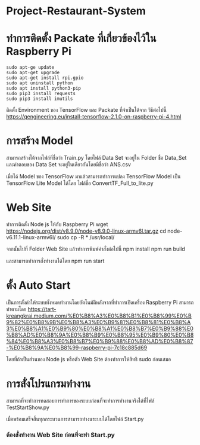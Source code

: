 ﻿# Project-Restaurant-System

# ทำการติดตั้ง Packate ที่เกี่ยวข้องไว้ใน Raspberry Pi
    
    sudo apt-ge update
    sudo apt-get upgrade
    sudo apt-get install rpi.gpio
    sudo apt uninstall python
    sudo apt install python3-pip
    sudo pip3 install requests
    sudo pip3 install imutils
    
  ติดตั้ง Environment ของ TensorFlow และ Packate ที่จำเป็นได้จาก วิธีต่อไปนี้ https://qengineering.eu/install-tensorflow-2.1.0-on-raspberry-pi-4.html
  
# การสร้าง Model
  สามารถสร้างได้จากไฟล์ที่ชื่อว่า Train.py 
  โดยไฟล์ Data Set จะอยู่ใน Folder ชื่อ Data_Set และคำตอบของ Data Set จะอยู่ในเดียวกันโดยมีชื่อว่า ANS.csv
  
  เมื่อได้ Model ของ TensorFlow มาแล้วสามารถทำการแปลง TensorFlow Model เป็น TensorFlow Lite Model ได้โดย ไฟล์ชื่อ ConvertTF_Full_to_lite.py

# Web Site
  ทำการติดตั้ง Node js ให้กับ Raspberry Pi
    wget https://nodejs.org/dist/v8.9.0/node-v8.9.0-linux-armv6l.tar.gz
    cd node-v6.11.1-linux-armv6l/
    sudo cp -R * /usr/local/
   
   จากนั้นไปที่ Folder Web Site แล้วทำการพิมพ์คำสั่งต่อไปนี้
    npm install
    npm run build
    
   และสามารถทำการสั่งทำงานได้โดย
    npm run start
  
# ตั้ง Auto Start
  เป็นการตั้งค่าให้ระบบทั้งหมดทำงานโดยอัตโนมัติหลังจากที่ทำการเปิดเครื่อง Raspberry Pi
  สามารถทำตามโดย https://tart-kreangkrai.medium.com/%E0%B8%A3%E0%B8%B1%E0%B8%99%E0%B9%82%E0%B8%9B%E0%B8%A3%E0%B9%81%E0%B8%81%E0%B8%A3%E0%B8%A1%E0%B9%80%E0%B8%A1%E0%B8%B7%E0%B9%88%E0%B8%AD%E0%B8%9A%E0%B8%B9%E0%B8%95%E0%B9%80%E0%B8%84%E0%B8%A3%E0%B8%B7%E0%B9%88%E0%B8%AD%E0%B8%87-%E0%B8%9A%E0%B8%99-raspberry-pi-7c18c885d69
  
  โดยที่ถ้าเป็นส่วนของ Node js หรือตัว Web Site ต้องทำการให้สิทธิ sudo ก่อนเสมอ
  
  
# การสั่งโปรแกรมทำงาน
  สามารถที่จะทำการทดสอบการทำการของระบบก่อนที่จะทำการทำงานจริงได้ที่ไฟล์ TestStartShow.py
  
  เมื่อพร้อมเสร็จสิ้นทุกกระบวนการสามารถทำงนระบบได้โดยไฟล์ Start.py 
  
  
### ต้องสั่งทำงาน Web Site ก่อนที่จะทำ Start.py


